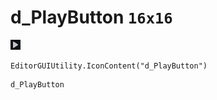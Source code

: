 # d_PlayButton `16x16`
<img src="/img/d_PlayButton.png" width=16 height=16>

``` CSharp
EditorGUIUtility.IconContent("d_PlayButton")
```
```
d_PlayButton
```
